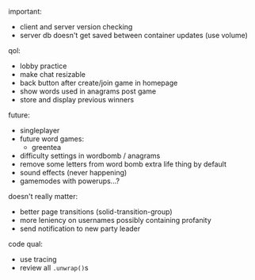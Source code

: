 important:

- client and server version checking
- server db doesn't get saved between container updates (use volume)

qol:

- lobby practice
- make chat resizable
- back button after create/join game in homepage
- show words used in anagrams post game
- store and display previous winners

future:

- singleplayer
- future word games:
  - greentea
- difficulty settings in wordbomb / anagrams
- remove some letters from word bomb extra life thing by default
- sound effects (never happening)
- gamemodes with powerups...?

doesn't really matter:

- better page transitions (solid-transition-group)
- more leniency on usernames possibly containing profanity
- send notification to new party leader

code qual:

- use tracing
- review all `.unwrap()`s
